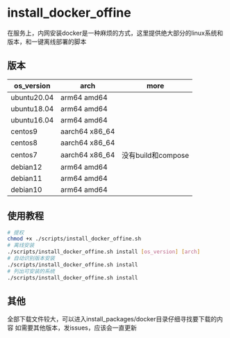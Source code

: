 # install_docker_offine
在服务上，内网安装docker是一种麻烦的方式，这里提供绝大部分的linux系统和版本，和一键离线部署的脚本


## 版本
|os_version|arch|more|
|---|---|---|
|ubuntu20.04|arm64 amd64||
|ubuntu18.04|arm64 amd64||
|ubuntu16.04|arm64 amd64||
|centos9|aarch64 x86_64||
|centos8|aarch64 x86_64||
|centos7|aarch64 x86_64|没有build和compose|
|debian12|arm64 amd64||
|debian11|arm64 amd64||
|debian10|arm64 amd64||


## 使用教程
```sh
# 提权
chmod +x ./scripts/install_docker_offine.sh
# 离线安装
./scripts/install_docker_offine.sh install [os_version] [arch]
# 自动识别版本安装
./scripts/install_docker_offine.sh install
# 列出可安装的系统
./scripts/install_docker_offine.sh install
```


## 其他
全部下载文件较大，可以进入install_packages/docker目录仔细寻找要下载的内容
如需要其他版本，发issues，应该会一直更新